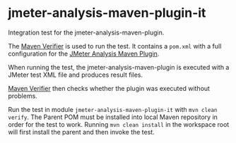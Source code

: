 # jmeter-analysis-maven-plugin-it

Integration test for the jmeter-analysis-maven-plugin.

The [Maven Verifier][1] is used to run the test.
It contains a `pom.xml` with a full configuration for the [JMeter Analysis Maven Plugin][2].

When running the test, the jmeter-analysis-maven-plugin is executed with a JMeter test XML file and produces result files.

[Maven Verifier][1] then checks whether the plugin was executed without problems.


Run the test in module `jmeter-analysis-maven-plugin-it` with `mvn clean verify`.
The Parent POM must be installed into local Maven repository in order for the test to work.
Running `mvn clean install` in the workspace root will first install the parent and then invoke the test.


[1]:    http://maven.apache.org/shared/maven-verifier/        "Maven Verifier Component"
[2]:    http://jmeter.lazerycode.com                          "JMeter Analysis Maven Plugin"
